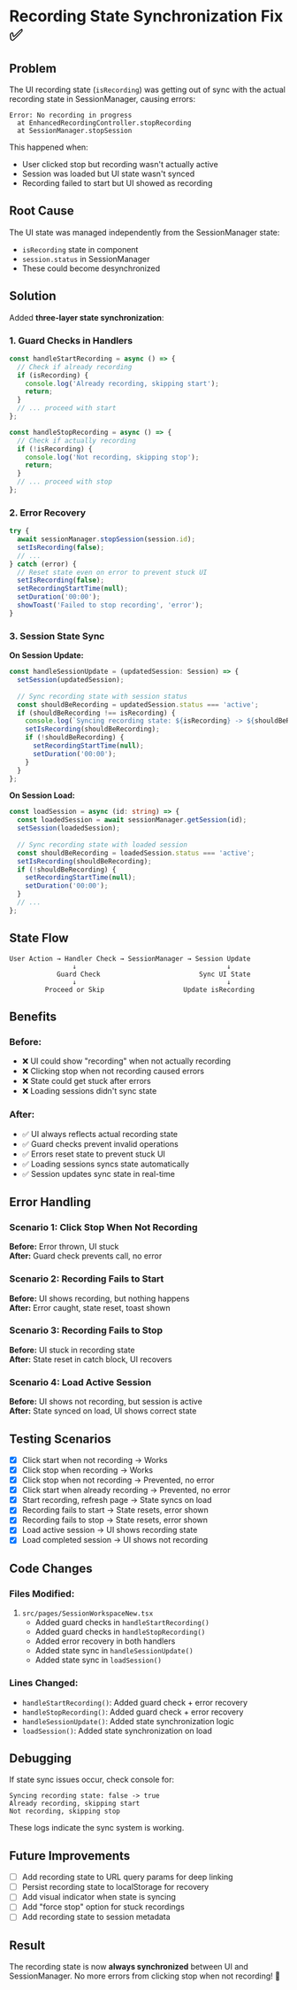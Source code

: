 # Recording State Synchronization Fix ✅

## Problem

The UI recording state (`isRecording`) was getting out of sync with the actual recording state in SessionManager, causing errors:

```
Error: No recording in progress
  at EnhancedRecordingController.stopRecording
  at SessionManager.stopSession
```

This happened when:
- User clicked stop but recording wasn't actually active
- Session was loaded but UI state wasn't synced
- Recording failed to start but UI showed as recording

## Root Cause

The UI state was managed independently from the SessionManager state:
- `isRecording` state in component
- `session.status` in SessionManager
- These could become desynchronized

## Solution

Added **three-layer state synchronization**:

### 1. Guard Checks in Handlers

```typescript
const handleStartRecording = async () => {
  // Check if already recording
  if (isRecording) {
    console.log('Already recording, skipping start');
    return;
  }
  // ... proceed with start
};

const handleStopRecording = async () => {
  // Check if actually recording
  if (!isRecording) {
    console.log('Not recording, skipping stop');
    return;
  }
  // ... proceed with stop
};
```

### 2. Error Recovery

```typescript
try {
  await sessionManager.stopSession(session.id);
  setIsRecording(false);
  // ...
} catch (error) {
  // Reset state even on error to prevent stuck UI
  setIsRecording(false);
  setRecordingStartTime(null);
  setDuration('00:00');
  showToast('Failed to stop recording', 'error');
}
```

### 3. Session State Sync

**On Session Update:**
```typescript
const handleSessionUpdate = (updatedSession: Session) => {
  setSession(updatedSession);
  
  // Sync recording state with session status
  const shouldBeRecording = updatedSession.status === 'active';
  if (shouldBeRecording !== isRecording) {
    console.log(`Syncing recording state: ${isRecording} -> ${shouldBeRecording}`);
    setIsRecording(shouldBeRecording);
    if (!shouldBeRecording) {
      setRecordingStartTime(null);
      setDuration('00:00');
    }
  }
};
```

**On Session Load:**
```typescript
const loadSession = async (id: string) => {
  const loadedSession = await sessionManager.getSession(id);
  setSession(loadedSession);
  
  // Sync recording state with loaded session
  const shouldBeRecording = loadedSession.status === 'active';
  setIsRecording(shouldBeRecording);
  if (!shouldBeRecording) {
    setRecordingStartTime(null);
    setDuration('00:00');
  }
  // ...
};
```

## State Flow

```
User Action → Handler Check → SessionManager → Session Update
                ↓                                      ↓
            Guard Check                         Sync UI State
                ↓                                      ↓
         Proceed or Skip                    Update isRecording
```

## Benefits

### Before:
- ❌ UI could show "recording" when not actually recording
- ❌ Clicking stop when not recording caused errors
- ❌ State could get stuck after errors
- ❌ Loading sessions didn't sync state

### After:
- ✅ UI always reflects actual recording state
- ✅ Guard checks prevent invalid operations
- ✅ Errors reset state to prevent stuck UI
- ✅ Loading sessions syncs state automatically
- ✅ Session updates sync state in real-time

## Error Handling

### Scenario 1: Click Stop When Not Recording
**Before:** Error thrown, UI stuck  
**After:** Guard check prevents call, no error

### Scenario 2: Recording Fails to Start
**Before:** UI shows recording, but nothing happens  
**After:** Error caught, state reset, toast shown

### Scenario 3: Recording Fails to Stop
**Before:** UI stuck in recording state  
**After:** State reset in catch block, UI recovers

### Scenario 4: Load Active Session
**Before:** UI shows not recording, but session is active  
**After:** State synced on load, UI shows correct state

## Testing Scenarios

- [x] Click start when not recording → Works
- [x] Click stop when recording → Works
- [x] Click stop when not recording → Prevented, no error
- [x] Click start when already recording → Prevented, no error
- [x] Start recording, refresh page → State syncs on load
- [x] Recording fails to start → State resets, error shown
- [x] Recording fails to stop → State resets, error shown
- [x] Load active session → UI shows recording state
- [x] Load completed session → UI shows not recording

## Code Changes

### Files Modified:
1. `src/pages/SessionWorkspaceNew.tsx`
   - Added guard checks in `handleStartRecording()`
   - Added guard checks in `handleStopRecording()`
   - Added error recovery in both handlers
   - Added state sync in `handleSessionUpdate()`
   - Added state sync in `loadSession()`

### Lines Changed:
- `handleStartRecording()`: Added guard check + error recovery
- `handleStopRecording()`: Added guard check + error recovery
- `handleSessionUpdate()`: Added state synchronization logic
- `loadSession()`: Added state synchronization on load

## Debugging

If state sync issues occur, check console for:
```
Syncing recording state: false -> true
Already recording, skipping start
Not recording, skipping stop
```

These logs indicate the sync system is working.

## Future Improvements

- [ ] Add recording state to URL query params for deep linking
- [ ] Persist recording state to localStorage for recovery
- [ ] Add visual indicator when state is syncing
- [ ] Add "force stop" option for stuck recordings
- [ ] Add recording state to session metadata

## Result

The recording state is now **always synchronized** between UI and SessionManager. No more errors from clicking stop when not recording! 🎉
